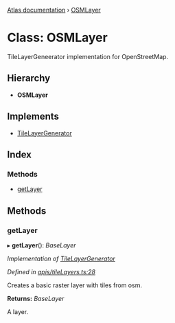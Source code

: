 [Atlas documentation](../globals.md) › [OSMLayer](osmlayer.md)

# Class: OSMLayer

TileLayerGeneerator implementation for OpenStreetMap.

## Hierarchy

* **OSMLayer**

## Implements

* [TileLayerGenerator](../interfaces/tilelayergenerator.md)

## Index

### Methods

* [getLayer](osmlayer.md#getlayer)

## Methods

###  getLayer

▸ **getLayer**(): *BaseLayer*

*Implementation of [TileLayerGenerator](../interfaces/tilelayergenerator.md)*

*Defined in [apis/tileLayers.ts:28](https://github.com/chronark/atlas/blob/11701e8/src/apis/tileLayers.ts#L28)*

Creates a basic raster layer with tiles from osm.

**Returns:** *BaseLayer*

A layer.
